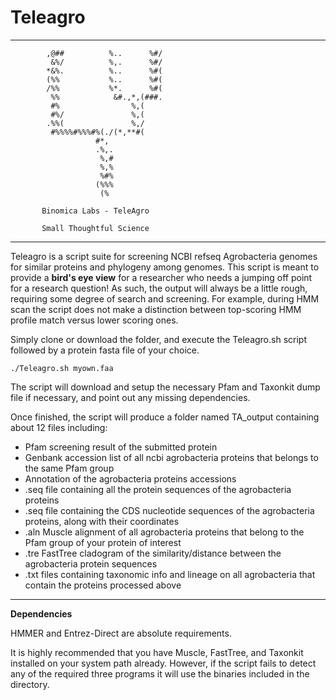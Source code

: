 # Teleagro


---


            ,@##          %..      %#/            
             &%/          %,.      %#/            
            *&%.          %..      %#(            
            (%%           %..      %#(            
            /%%           %*.      %#(            
             %%            &#.,*,(###.            
             #%                %,(                
             #%/               %,(                
            .%%(               %,/                
             #%%%%#%%%#%(./(*,**#(                
                       #*,                        
                       .%,.                       
                        %,#                       
                        %,%                       
                        %#%                       
                       (%%%                       
                        (%                                                                          
                 
           Binomica Labs - TeleAgro         
              
           Small Thoughtful Science             


---

Teleagro is a script suite for screening NCBI refseq Agrobacteria genomes for similar proteins and phylogeny among genomes.
This script is meant to provide a **bird's eye view** for a researcher who needs a jumping off point for a research question! 
As such, the output will always be a little rough, requiring some degree of search and screening.
For example, during HMM scan the script does not make a distinction between top-scoring HMM profile match versus lower scoring ones. 

Simply clone or download the folder, and execute the Teleagro.sh script followed by a protein fasta file of your choice. 

`./Teleagro.sh myown.faa`

The script will download and setup the necessary Pfam and Taxonkit dump file if necessary, and point out any missing dependencies. 

Once finished, the script will produce a folder named TA_output containing about 12 files including:

- Pfam screening result of the submitted protein
- Genbank accession list of all ncbi agrobacteria proteins that belongs to the same Pfam group
- Annotation of the agrobacteria proteins accessions
- .seq file containing all the protein sequences of the agrobacteria proteins
- .seq file containing the CDS nucleotide sequences of the agrobacteria proteins, along with their coordinates 
- .aln Muscle alignment of all agrobacteria proteins that belong to the Pfam group of your protein of interest
- .tre FastTree cladogram of the similarity/distance between the agrobacteria protein sequences 
- .txt files containing taxonomic info and lineage on all agrobacteria that contain the proteins processed above

---

**Dependencies**

HMMER and Entrez-Direct are absolute requirements. 

It is highly recommended that you have Muscle, FastTree, and Taxonkit installed on your system path already. 
However, if the script fails to detect any of the required three programs it will use the binaries included in the directory. 

